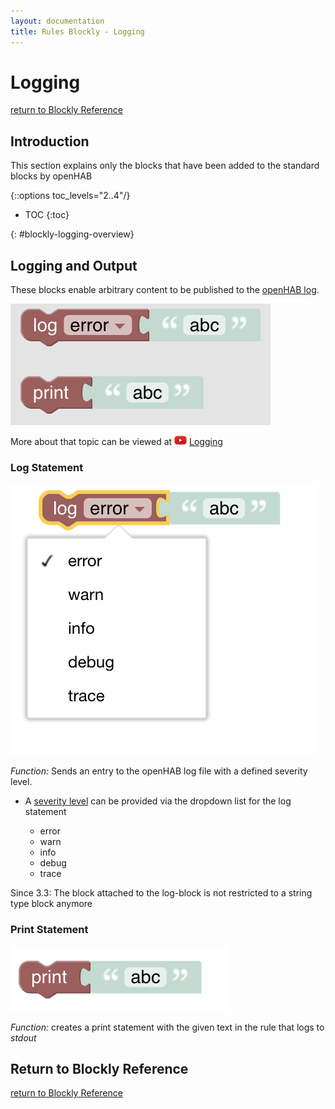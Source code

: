 ```yaml
---
layout: documentation
title: Rules Blockly - Logging
---
```

<!-- markdownlint-disable MD036 -->

# Logging

[return to Blockly Reference](index.html#logging)

## Introduction

This section explains only the blocks that have been added to the standard blocks by openHAB

{::options toc_levels="2..4"/}

- TOC
{:toc}

{: #blockly-logging-overview}

## Logging and Output

These blocks enable arbitrary content to be published to the [openHAB log](https://www.openhab.org/docs/administration/logging.html).

![logging-overview](../images/blockly/blockly-logging-overview.png)

More about that topic can be viewed at ![youtube](../images/blockly/youtube-logo-small.png) [Logging](https://youtu.be/EdllUlJ7p6k?t=670)


### Log Statement

![log-statement](../images/blockly/blockly-logging-log.png)

*Function:* Sends an entry to the openHAB log file with a defined severity level.

- A [severity level](https://www.openhab.org/docs/administration/logging.html#defining-what-to-log) can be provided via the dropdown list for the log statement

  - error
  - warn
  - info
  - debug
  - trace

Since 3.3: The block attached to the log-block is not restricted to a string type block anymore

### Print Statement

![print-to-stdout](../images/blockly/blockly-logging-print.png)

*Function:* creates a print statement with the given text in the rule that logs to *stdout*

## Return to Blockly Reference

[return to Blockly Reference](index.html#logging)

